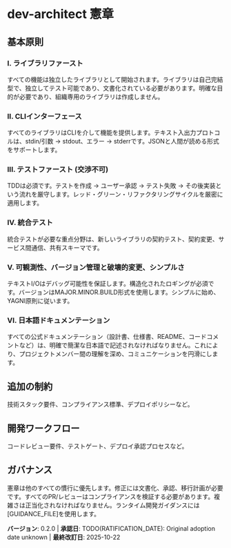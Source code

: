 <!-- Sync Impact Report:
Version change: 0.1.1 → 0.2.0
List of modified principles:
  - Added: VI. 日本語ドキュメンテーション
Added sections: N/A
Removed sections: N/A
Templates requiring updates:
  - /Users/sengankou/Documents/PolarisAI/src/dev-architect/.specify/templates/plan-template.md: ✅ updated
  - /Users/sengankou/Documents/PolarisAI/src/dev-architect/.specify/templates/spec-template.md: ✅ updated
  - /Users/sengankou/Documents/PolarisAI/src/dev-architect/.specify/templates/tasks-template.md: ✅ updated
  - /Users/sengankou/Documents/PolarisAI/src/dev-architect/.gemini/commands/speckit.analyze.toml: ✅ updated
  - /Users/sengankou/Documents/PolarisAI/src/dev-architect/.gemini/commands/speckit.checklist.toml: ✅ updated
  - /Users/sengankou/Documents/PolarisAI/src/dev-architect/.gemini/commands/speckit.clarify.toml: ✅ updated
  - /Users/sengankou/Documents/PolarisAI/src/dev-architect/.gemini/commands/speckit.constitution.toml: ✅ updated
  - /Users/sengankou/Documents/PolarisAI/src/dev-architect/.gemini/commands/speckit.implement.toml: ✅ updated
  - /Users/sengankou/Documents/PolarisAI/src/dev-architect/.gemini/commands/speckit.plan.toml: ✅ updated
  - /Users/sengankou/Documents/PolarisAI/src/dev-architect/.gemini/commands/speckit.specify.toml: ✅ updated
  - /Users/sengankou/Documents/PolarisAI/src/dev-architect/.gemini/commands/speckit.tasks.toml: ✅ updated
  - /Users/sengankou/Documents/PolarisAI/src/dev-architect/README.md: ⚠ pending
Follow-up TODOs:
  - TODO(RATIFICATION_DATE): Original adoption date unknown
-->
# dev-architect 憲章

## 基本原則

### I. ライブラリファースト
すべての機能は独立したライブラリとして開始されます。ライブラリは自己完結型で、独立してテスト可能であり、文書化されている必要があります。明確な目的が必要であり、組織専用のライブラリは作成しません。

### II. CLIインターフェース
すべてのライブラリはCLIを介して機能を提供します。テキスト入出力プロトコルは、stdin/引数 → stdout、エラー → stderrです。JSONと人間が読める形式をサポートします。

### III. テストファースト (交渉不可)
TDDは必須です。テストを作成 → ユーザー承認 → テスト失敗 → その後実装という流れを厳守します。レッド・グリーン・リファクタリングサイクルを厳密に適用します。

### IV. 統合テスト
統合テストが必要な重点分野は、新しいライブラリの契約テスト、契約変更、サービス間通信、共有スキーマです。

### V. 可観測性、バージョン管理と破壊的変更、シンプルさ
テキストI/Oはデバッグ可能性を保証します。構造化されたロギングが必須です。バージョンはMAJOR.MINOR.BUILD形式を使用します。シンプルに始め、YAGNI原則に従います。

### VI. 日本語ドキュメンテーション
すべての公式ドキュメンテーション（設計書、仕様書、README、コードコメントなど）は、明確で簡潔な日本語で記述されなければなりません。これにより、プロジェクトメンバー間の理解を深め、コミュニケーションを円滑にします。

## 追加の制約
技術スタック要件、コンプライアンス標準、デプロイポリシーなど。

## 開発ワークフロー
コードレビュー要件、テストゲート、デプロイ承認プロセスなど。

## ガバナンス
憲章は他のすべての慣行に優先します。修正には文書化、承認、移行計画が必要です。すべてのPR/レビューはコンプライアンスを検証する必要があります。複雑さは正当化されなければなりません。ランタイム開発ガイダンスには[GUIDANCE_FILE]を使用します。

**バージョン**: 0.2.0 | **承認日**: TODO(RATIFICATION_DATE): Original adoption date unknown | **最終改訂日**: 2025-10-22